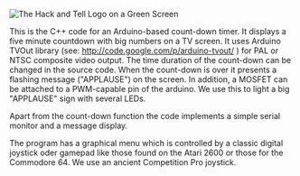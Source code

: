 ![The Hack and Tell Logo on a Green Screen](http://distilleryimage9.instagram.com/46d1c8f2624611e1a87612313804ec91_7.jpg)

This is the C++ code for an Arduino-based count-down timer. It displays a five minute countdown 
with big numbers on a TV screen. It uses Arduino TVOut library (see: http://code.google.com/p/arduino-tvout/ )
for PAL or NTSC composite video output. The time duration of the count-down can be changed in the source code.
When the count-down is over it presents a flashing message ("APPLAUSE") on the screen. In addition, a MOSFET can
be attached to a PWM-capable pin of the arduino. We use this to light a big "APPLAUSE" sign with several LEDs.

Apart from the count-down function the code implements a simple serial monitor and a message display.

The program has a graphical menu which is controlled by a classic digital joystick oder gamepad like those found on the Atari 2600 or those
for the Commodore 64. We use an ancient Competition Pro joystick.

